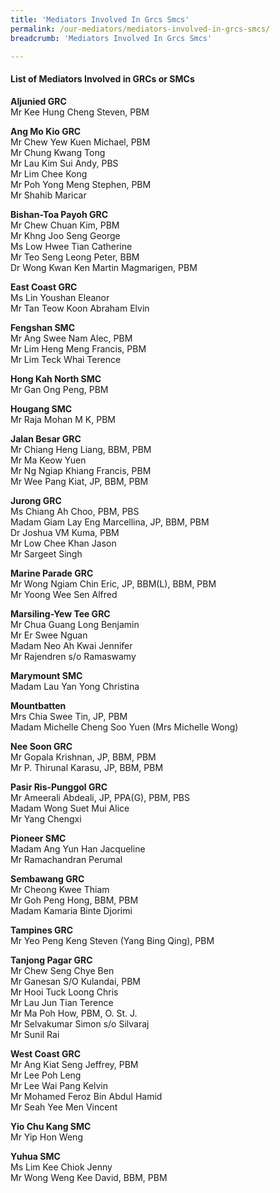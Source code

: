 ```yaml
---
title: 'Mediators Involved In Grcs Smcs'
permalink: /our-mediators/mediators-involved-in-grcs-smcs/
breadcrumb: 'Mediators Involved In Grcs Smcs'

---
```



#### List of Mediators Involved in GRCs or SMCs

**Aljunied GRC**<br>
Mr Kee Hung Cheng Steven, PBM<br>

**Ang Mo Kio GRC**<br>
Mr Chew Yew Kuen Michael, PBM<br>
Mr Chung Kwang Tong<br>
Mr Lau Kim Sui Andy, PBS<br>
Mr Lim Chee Kong<br>
Mr Poh Yong Meng Stephen, PBM<br>
Mr Shahib Maricar<br>

**Bishan-Toa Payoh GRC**<br>
Mr Chew Chuan Kim, PBM<br>
Mr Khng Joo Seng George<br>
Ms Low Hwee Tian Catherine<br>
Mr Teo Seng Leong Peter, BBM <br>
Dr Wong Kwan Ken Martin Magmarigen, PBM<br>

**East Coast GRC**<br>
Ms Lin Youshan Eleanor<br>
Mr Tan Teow Koon Abraham Elvin<br>

**Fengshan SMC**<br>
Mr Ang Swee Nam Alec, PBM<br>
Mr Lim Heng Meng Francis, PBM<br>
Mr Lim Teck Whai Terence<br>

**Hong Kah North SMC**<br>
Mr Gan Ong Peng, PBM<br>

**Hougang SMC**<br>
Mr Raja Mohan M K, PBM<br>

**Jalan Besar GRC**<br>
Mr Chiang Heng Liang, BBM, PBM<br>
Mr Ma Keow Yuen<br>
Mr Ng Ngiap Khiang Francis, PBM<br>
Mr Wee Pang Kiat, JP, BBM, PBM<br>

**Jurong GRC**<br>
Ms Chiang Ah Choo, PBM, PBS<br>
Madam Giam Lay Eng Marcellina, JP, BBM, PBM<br>
Dr Joshua VM Kuma, PBM<br>
Mr Low Chee Khan Jason<br>
Mr Sargeet Singh<br>

**Marine Parade GRC**<br>
Mr Wong Ngiam Chin Eric, JP, BBM(L), BBM, PBM<br>
Mr Yoong Wee Sen Alfred<br>

**Marsiling-Yew Tee GRC**<br>
Mr Chua Guang Long Benjamin<br>
Mr Er Swee Nguan<br>
Madam Neo Ah Kwai Jennifer<br>
Mr Rajendren s/o Ramaswamy<br>

**Marymount SMC**<br>
Madam Lau Yan Yong Christina<br>

**Mountbatten**<br>
Mrs Chia Swee Tin, JP, PBM<br>
Madam Michelle Cheng Soo Yuen (Mrs Michelle Wong)<br>

**Nee Soon GRC**<br>
Mr Gopala Krishnan, JP, BBM, PBM<br>
Mr P. Thirunal Karasu, JP, BBM, PBM<br>

**Pasir Ris-Punggol GRC**<br>
Mr Ameerali Abdeali, JP, PPA(G), PBM, PBS<br>
Madam Wong Suet Mui Alice<br>
Mr Yang Chengxi<br>

**Pioneer SMC**<br>
Madam Ang Yun Han Jacqueline<br>
Mr Ramachandran Perumal<br>

**Sembawang GRC**<br>
Mr Cheong Kwee Thiam<br>
Mr Goh Peng Hong, BBM, PBM<br>
Madam Kamaria Binte Djorimi<br>

**Tampines GRC**<br>
Mr Yeo Peng Keng Steven (Yang Bing Qing), PBM<br>

**Tanjong Pagar GRC**<br>
Mr Chew Seng Chye Ben<br>
Mr Ganesan S/O Kulandai, PBM<br>
Mr Hooi Tuck Loong Chris<br>
Mr Lau Jun Tian Terence<br>
Mr Ma Poh How, PBM, O. St. J.<br>
Mr Selvakumar Simon s/o Silvaraj<br>
Mr Sunil Rai<br>

**West Coast GRC**<br>
Mr Ang Kiat Seng Jeffrey, PBM<br>
Mr Lee Poh Leng<br>
Mr Lee Wai Pang Kelvin<br>
Mr Mohamed Feroz Bin Abdul Hamid<br>
Mr Seah Yee Men Vincent<br>

**Yio Chu Kang SMC**<br>
Mr Yip Hon Weng<br>

**Yuhua SMC**<br>
Ms Lim Kee Chiok Jenny<br>
Mr Wong Weng Kee David, BBM, PBM<br>
